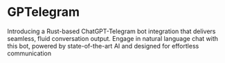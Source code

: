 # GPTelegram
Introducing a Rust-based ChatGPT-Telegram bot integration that delivers seamless, fluid conversation output. Engage in natural language chat with this bot, powered by state-of-the-art AI and designed for effortless communication
